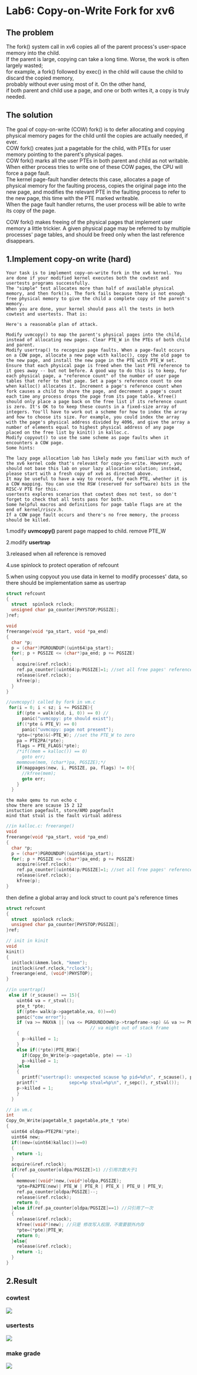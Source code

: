# Lab6: Copy-on-Write Fork for xv6
## The problem
The fork() system call in xv6 copies all of the parent process's user-space memory into the child.  
If the parent is large, copying can take a long time. Worse, the work is often largely wasted;  
for example, a fork() followed by exec() in the child will cause the child to discard the copied memory,  
probably without ever using most of it. On the other hand,  
if both parent and child use a page, and one or both writes it, a copy is truly needed.
## The solution
The goal of copy-on-write (COW) fork() is to defer allocating and copying physical memory pages for the child until the copies are actually needed, if ever.  
COW fork() creates just a pagetable for the child, with PTEs for user memory pointing to the parent's physical pages.   
COW fork() marks all the user PTEs in both parent and child as not writable. When either process tries to write one of these COW pages, the CPU will force a page fault.  
The kernel page-fault handler detects this case, allocates a page of physical memory for the faulting process, copies the original page into the new page, and modifies the relevant PTE in the faulting process to refer to the new page, this time with the PTE marked writeable.  
When the page fault handler returns, the user process will be able to write its copy of the page.

COW fork() makes freeing of the physical pages that implement user memory a little trickier. A given physical page may be referred to by multiple processes' page tables, and should be freed only when the last reference disappears. 

## 1.Implement copy-on write (hard)
```
Your task is to implement copy-on-write fork in the xv6 kernel. You are done if your modified kernel executes both the cowtest and usertests programs successfully. 
The "simple" test allocates more than half of available physical memory, and then fork()s. The fork fails because there is not enough free physical memory to give the child a complete copy of the parent's memory. 
When you are done, your kernel should pass all the tests in both cowtest and usertests. That is:
```
```
Here's a reasonable plan of attack.

Modify uvmcopy() to map the parent's physical pages into the child, instead of allocating new pages. Clear PTE_W in the PTEs of both child and parent.
Modify usertrap() to recognize page faults. When a page-fault occurs on a COW page, allocate a new page with kalloc(), copy the old page to the new page, and install the new page in the PTE with PTE_W set.
Ensure that each physical page is freed when the last PTE reference to it goes away -- but not before. A good way to do this is to keep, for each physical page, a "reference count" of the number of user page tables that refer to that page. Set a page's reference count to one when kalloc() allocates it. Increment a page's reference count when fork causes a child to share the page, and decrement a page's count each time any process drops the page from its page table. kfree() should only place a page back on the free list if its reference count is zero. It's OK to to keep these counts in a fixed-size array of integers. You'll have to work out a scheme for how to index the array and how to choose its size. For example, you could index the array with the page's physical address divided by 4096, and give the array a number of elements equal to highest physical address of any page placed on the free list by kinit() in kalloc.c.
Modify copyout() to use the same scheme as page faults when it encounters a COW page.
Some hints:

The lazy page allocation lab has likely made you familiar with much of the xv6 kernel code that's relevant for copy-on-write. However, you should not base this lab on your lazy allocation solution; instead, please start with a fresh copy of xv6 as directed above.
It may be useful to have a way to record, for each PTE, whether it is a COW mapping. You can use the RSW (reserved for software) bits in the RISC-V PTE for this.
usertests explores scenarios that cowtest does not test, so don't forget to check that all tests pass for both.
Some helpful macros and definitions for page table flags are at the end of kernel/riscv.h.
If a COW page fault occurs and there's no free memory, the process should be killed.
```
1.modify **uvmcopy()** parent page mapped to child. remove PTE_W 

2.modify **usertrap** 

3.released when all reference is removed 

4.use spinlock to protect operation of refcount

5.when using copyout you use data in kernel to modify processes' data, so there should be implementation same as usertrap

```c
struct refcount
{
  struct  spinlock rclock;
  unsigned char pa_counter[PHYSTOP/PGSIZE];
}ref;

void
freerange(void *pa_start, void *pa_end)
{
  char *p;
  p = (char*)PGROUNDUP((uint64)pa_start);
  for(; p + PGSIZE <= (char*)pa_end; p += PGSIZE)
  {
    acquire(&ref.rclock);
    ref.pa_counter[(uint64)p/PGSIZE]=1; //set all free pages' reference count = 1
    release(&ref.rclock);
    kfree(p);
  }
}
```

```c
//uvmcopy() called by fork in vm.c
 for(i = 0; i < sz; i += PGSIZE){
    if((pte = walk(old, i, 0)) == 0) // 
      panic("uvmcopy: pte should exist");
    if((*pte & PTE_V) == 0)
      panic("uvmcopy: page not present");
    *pte=(*pte)&(~PTE_W); //set the PTE_W to zero
    pa = PTE2PA(*pte);
    flags = PTE_FLAGS(*pte);
    /*if((mem = kalloc()) == 0)
      goto err;
    memmove(mem, (char*)pa, PGSIZE);*/
    if(mappages(new, i, PGSIZE, pa, flags) != 0){
      //kfree(mem);
      goto err;
    }
  }
```
```
the make qemu to run echo c
show there are scause 15 2 12 
instuction pagefault, store/AMO pagefault
mind that stval is the fault virtual address
```
```c
//in kalloc.c: freerange()
void
freerange(void *pa_start, void *pa_end)
{
  char *p;
  p = (char*)PGROUNDUP((uint64)pa_start);
  for(; p + PGSIZE <= (char*)pa_end; p += PGSIZE)
    acquire(&ref.rclock);
    ref.pa_counter[(uint64)p/PGSIZE]=1; //set all free pages' reference count = 1
    release(&ref.rclock);
    kfree(p);
}
```
then define a global array and lock struct to count pa's reference times
```c
struct refcount
{
  struct  spinlock rclock;
  unsigned char pa_counter[PHYSTOP/PGSIZE];
}ref;

// init in kinit
void
kinit()
{
  initlock(&kmem.lock, "kmem");
  initlock(&ref.rclock,"rclock");
  freerange(end, (void*)PHYSTOP);
}
```

```c
//in usertrap()
 else if (r_scause() == 15){ 
    uint64 va = r_stval();
    pte_t *pte;
    if((pte= walk(p->pagetable,va, 0))==0)
    panic("cow error");
    if (va >= MAXVA || (va <= PGROUNDDOWN(p->trapframe->sp) && va >= PGROUNDDOWN(p->trapframe->sp) - PGSIZE))// just like in lazy allocation. notice the valid of va
                                // va might out of stack frame
    {
      p->killed = 1;
    }
    else if((*pte)|PTE_RSW){
      if(Copy_On_Write(p->pagetable, pte) == -1)
      p->killed = 1;
    }else
    {
      printf("usertrap(): unexpected scause %p pid=%d\n", r_scause(), p->pid);
    printf("            sepc=%p stval=%p\n", r_sepc(), r_stval());
    p->killed = 1;
    }
  }
```
```c
// in vm.c
int
Copy_On_Write(pagetable_t pagetable,pte_t *pte)
{
  uint64 oldpa=PTE2PA(*pte);
  uint64 new;
  if((new=(uint64)kalloc())==0)
  {
    return -1;
  }
  acquire(&ref.rclock);
  if(ref.pa_counter[oldpa/PGSIZE]>1) //引用次数大于1
  {
    memmove((void*)new,(void*)oldpa,PGSIZE);
    *pte=PA2PTE(new)| PTE_W | PTE_R | PTE_X | PTE_U | PTE_V;
    ref.pa_counter[oldpa/PGSIZE]--;
    release(&ref.rclock);
    return 0;
  }else if(ref.pa_counter[oldpa/PGSIZE]==1) //只引用了一次
  {
    release(&ref.rclock);
    kfree((void*)new); //只是 修改写入权限，不需要额外内存
    *pte=(*pte)|PTE_W;
    return 0;
  }else{
    release(&ref.rclock);
    return -1;
  }
}
```
## 2.Result
### cowtest
<image src="cowtest.PNG"> 

### usertests
<image src="usertests.PNG"> 

### make grade
<image src="grade.PNG">